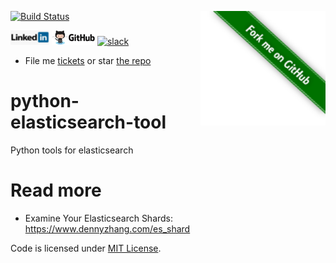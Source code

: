 <a href="https://github.com/DennyZhang?tab=followers"><img align="right" width="200" height="183" src="https://raw.githubusercontent.com/USDevOps/mywechat-slack-group/master/images/fork_github.png" /></a>

[![Build Status](https://travis-ci.org/DennyZhang/elasticsearch-cli-tool.svg?branch=master)](https://travis-ci.org/DennyZhang/elasticsearch-cli-tool)

[![LinkedIn](https://raw.githubusercontent.com/USDevOps/mywechat-slack-group/master/images/linkedin.png)](https://www.linkedin.com/in/dennyzhang001) [![Github](https://raw.githubusercontent.com/USDevOps/mywechat-slack-group/master/images/github.png)](https://github.com/DennyZhang) <a href="https://www.dennyzhang.com/slack" target="_blank" rel="nofollow"><img src="http://slack.dennyzhang.com/badge.svg" alt="slack"/></a>

- File me [tickets](https://github.com/DennyZhang/elasticsearch-cli-tool/issues) or star [the repo](https://github.com/DennyZhang/elasticsearch-cli-tool)

# python-elasticsearch-tool
Python tools for elasticsearch

# Read more
- Examine Your Elasticsearch Shards: https://www.dennyzhang.com/es_shard

Code is licensed under [MIT License](https://www.dennyzhang.com/wp-content/mit_license.txt).
